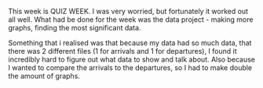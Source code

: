 This week is QUIZ WEEK. I was very worried, but fortunately it worked out all well. What had be done for the week was the data project - making more graphs, finding the most significant data.

Something that i realised was that because my data had so much data, that there was 2 different files (1 for arrivals and 1 for departures), I found it incredibly hard to figure out what data to show and talk about. Also because I wanted to compare the arrivals to the departures, so I had to make double the amount of graphs.

